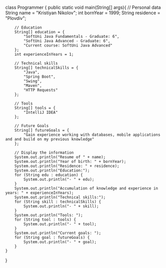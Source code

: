 class Programmer {
    public static void main(String[] args){
        // Personal data
        String name = "Kristiyan Nikolov";
        int bornYear = 1999;
        String residence = "Plovdiv";

        // Education
        String[] education = {
            "SoftUni Java Fundamentals - Graduate: 6",
            "SoftUni Java Advanced - Graduate: 6",
            "Current course: SoftUni Java Advanced"
        };
        int experienceInYears = 1;

        // Technical skills
        String[] technicalSkills = {
            "Java",
            "Spring Boot",
            "Swing",
            "Maven",
            "HTTP Requests"
        };

        // Tools
        String[] tools = {
            "IntelliJ IDEA"
        };

        // Future Goals
        String[] futureGoals = {
            "Gain experience working with databases, mobile applications and and build on my previous knowledge"
        };

        // Display the information
        System.out.println("Resume of " + name);
        System.out.println("Year of birth: " + bornYear);
        System.out.println("Residence: " + residence);
        System.out.println("Education:");
        for (String edu : education) {
            System.out.println("- " + edu);
        }
        System.out.println("Accumulation of knowledge and experience in years: " + experienceInYears);
        System.out.println("Technical skills:");
        for (String skill : technicalSkills) {
            System.out.println("- " + skill);
        }
        System.out.println("Tools: ");
        for (String tool : tools) {
            System.out.println("- " + tool);
        }
        System.out.println("Current goals: ");
        for (String goal : futureGoals) {
            System.out.println("- " + goal);
        }
    }
}
